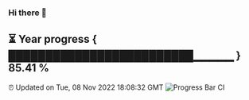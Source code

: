 ### Hi there 👋
⏳ Year progress { █████████████████████████▁▁▁▁▁ } 85.41 %
---
⏰ Updated on Tue, 08 Nov 2022 18:08:32 GMT
![Progress Bar CI](https://github.com/Moyi321/Moyi321/workflows/Progress%20Bar%20CI/badge.svg)
